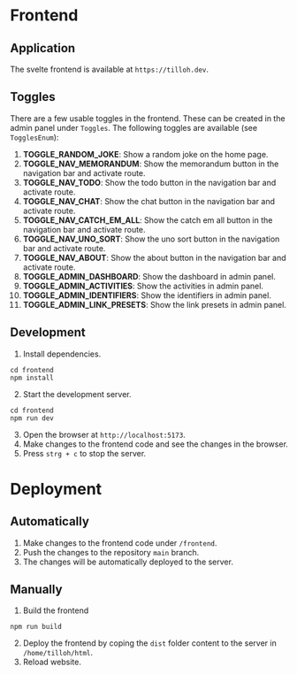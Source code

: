 # Frontend

## Application

The svelte frontend is available at `https://tilloh.dev`.

## Toggles

There are a few usable toggles in the frontend. These can be created in the admin panel under `Toggles`. The following toggles are available (see `TogglesEnum`):

1. **TOGGLE_RANDOM_JOKE**: Show a random joke on the home page.
2. **TOGGLE_NAV_MEMORANDUM**: Show the memorandum button in the navigation bar and activate route.
3. **TOGGLE_NAV_TODO**: Show the todo button in the navigation bar and activate route.
4. **TOGGLE_NAV_CHAT**: Show the chat button in the navigation bar and activate route.
5. **TOGGLE_NAV_CATCH_EM_ALL**: Show the catch em all button in the navigation bar and activate route.
6. **TOGGLE_NAV_UNO_SORT**: Show the uno sort button in the navigation bar and activate route.
7. **TOGGLE_NAV_ABOUT**: Show the about button in the navigation bar and activate route.
8. **TOGGLE_ADMIN_DASHBOARD**: Show the dashboard in admin panel.
9. **TOGGLE_ADMIN_ACTIVITIES**: Show the activities in admin panel.
10. **TOGGLE_ADMIN_IDENTIFIERS**: Show the identifiers in admin panel.
11. **TOGGLE_ADMIN_LINK_PRESETS**: Show the link presets in admin panel.

## Development

1. Install dependencies.

```
cd frontend
npm install
```

2. Start the development server.

```
cd frontend
npm run dev
```

3. Open the browser at `http://localhost:5173`.
4. Make changes to the frontend code and see the changes in the browser.
5. Press `strg + c` to stop the server.

# Deployment

## Automatically

1. Make changes to the frontend code under `/frontend`.
2. Push the changes to the repository `main` branch.
3. The changes will be automatically deployed to the server.

## Manually

1. Build the frontend

```
npm run build
```

2. Deploy the frontend by coping the `dist` folder content to the server in `/home/tilloh/html`.
3. Reload website.
